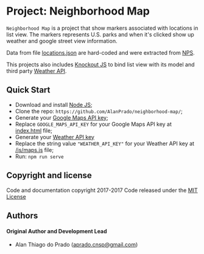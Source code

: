 # Project: Neighborhood Map

`Neighborhood Map` is a project that show markers associated with locations in list view.
The markers represents U.S. parks and when it's clicked show up weather and google street view information.

Data from file [locations.json](https://github.com/AlanPrado/neighborhood-map/blob/master/data/locations.json) are hard-coded and were extracted from [NPS](https://www.nps.gov/subjects/digital/nps-data-api.htm).

This projects also includes [Knockout JS](knockoutjs.com) to bind list view with its model and third party [Weather API](https://openweathermap.org/api).

## Quick Start

- Download and install [Node JS](https://nodejs.org/en/);
- Clone the repo: `https://github.com/AlanPrado/neighborhood-map/`;
- Generate your [Google Maps API key](https://developers.google.com/maps/documentation/javascript/get-api-key);
- Replace `GOOGLE_MAPS_API_KEY` for your Google Maps API key at [index.html](https://github.com/AlanPrado/neighborhood-map/blob/master/index.html) file;
- Generate your [Weather API key](https://openweathermap.org/api)
- Replace the string value `"WEATHER_API_KEY"` for your Weather API key at [/js/maps.js](https://github.com/AlanPrado/neighborhood-map/blob/master/js/maps.js) file;
- Run: `npm run serve`

## Copyright and license
Code and documentation copyright 2017-2017 Code released under the [MIT License](https://github.com/AlanPrado/neighborhood-map/blob/master/LICENSE)

## Authors

#### Original Author and Development Lead

- Alan Thiago do Prado (aprado.cnsp@gmail.com)
